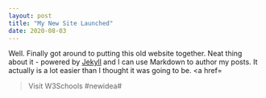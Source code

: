 ```yaml
---
layout: post
title: "My New Site Launched"
date: 2020-08-03
---
```


<style>
   h1 {
     color: grey;
   }
 </style>


Well. Finally got around to putting this old website together. Neat thing about it - powered by [Jekyll](http://jekyllrb.com) and I can use Markdown to author my posts. It actually is a lot easier than I thought it was going to be.
<a href=
>Visit W3Schools</a>
#newidea#
